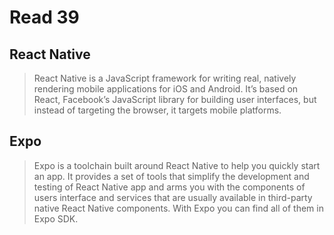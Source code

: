 # Read 39

## React Native

> React Native is a JavaScript framework for writing real, natively rendering mobile applications for iOS and Android. It’s based on React, Facebook’s JavaScript library for building user interfaces, but instead of targeting the browser, it targets mobile platforms.

## Expo

> Expo is a toolchain built around React Native to help you quickly start an app. It provides a set of tools that simplify the development and testing of React Native app and arms you with the components of users interface and services that are usually available in third-party native React Native components. With Expo you can find all of them in Expo SDK.
